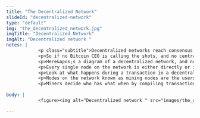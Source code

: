 ```yaml
--- 
title: "The Decentralized Network"
slideId: "decentralized-network"
type: "default"
img: "the_decentralized_network.jpg"
imgTitle: "Decentralized Network"
imgAlt: "Decentralized network "
notes: | 
            <p class="subtitle">Decentralized networks reach consensus through a process known as mining mining.</p>
            <p>So if no Bitcoin CEO is calling the shots, and no central server is making decisions, how does a decentralized network make decisions?</p>
            <p>Here&apos;s a diagram of a decentralized network, and notice the difference in structure compared to that hub and spoke centralized model. </p>
            <p>Every single node on the network is either directly or indirectly connected, creating an egalitarian web of decentralized nodes. Egalitarian is a great word to use when describing a blockchain, since no one entity is calling the shots, and all have access to the network.</p>
            <p>Look at what happens during a transaction in a decentralized network. One individual is sending out a bitcoin transaction, not specifically to any one of these nodes. When he does send his transaction out, it is broadcast to the rest of the network. At this point, the network has to come into agreement about that transaction. The process of the network coming to a decision in order to validate transactions is what&apos;s known as reaching consensus. Another way to explain consensus would be nodes coming into agreement on a constantly updating public ledger.</p>
            <p>Nodes on the network known as mining nodes are the users that are compiling valid data onto the blockchain. This process is also known as mining, and miners have an important decision making role in the ecosystem. </p>
            <p>Miners decide who has what when by compiling transactions into a data holding &#x201C;vehicle&#x201D; known as a block. Simply put, blocks are the things that hold batches of transactions. These miners are racing to form a block by solving a really tough math problem (one that takes these powerful computers an average of 10 minutes to solve) in order to get the right to compile transactions into a block. Why are they racing for the right to compile the next block? The winner of this mathematical race that puts forward a block full of valid transactions that gets added to the chain is compensated with what&apos;s known as a block reward, and today that reward is 6.25 bitcoin per block.</p>
        
body: | 
            <figure><img alt="Decentralized network " src="images/the_decentralized_network.jpg" title="Decentralized Network"></figure>
        
---
```

